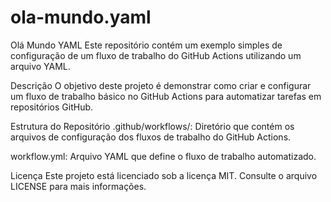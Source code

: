 # ola-mundo.yaml

Olá Mundo YAML​
Este repositório contém um exemplo simples de configuração de um fluxo de trabalho do GitHub Actions utilizando um arquivo YAML.​

Descrição
O objetivo deste projeto é demonstrar como criar e configurar um fluxo de trabalho básico no GitHub Actions para automatizar tarefas em repositórios GitHub.​

Estrutura do Repositório
.github/workflows/: Diretório que contém os arquivos de configuração dos fluxos de trabalho do GitHub Actions.​

workflow.yml: Arquivo YAML que define o fluxo de trabalho automatizado.​

Licença
Este projeto está licenciado sob a licença MIT. Consulte o arquivo LICENSE para mais informações.​

